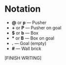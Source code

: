 # Notation

 * **@** or **p** &mdash; Pusher 
 * **+** or **P** &mdash; Pusher on goal
 * **$** or **b** &mdash; Box 
 * **&ast;** or **B** &mdash; Box on goal
 * **.** &mdash; Goal (empty)
 * **#** &mdash; Wall brick 

[FINISH WRITING]
